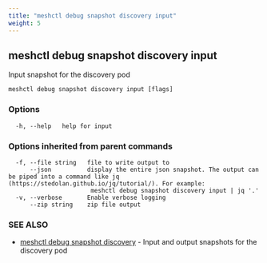 ```yaml
---
title: "meshctl debug snapshot discovery input"
weight: 5
---
```

## meshctl debug snapshot discovery input

Input snapshot for the discovery pod

```
meshctl debug snapshot discovery input [flags]
```

### Options

```
  -h, --help   help for input
```

### Options inherited from parent commands

```
  -f, --file string   file to write output to
      --json          display the entire json snapshot. The output can be piped into a command like jq (https://stedolan.github.io/jq/tutorial/). For example:
                       meshctl debug snapshot discovery input | jq '.'
  -v, --verbose       Enable verbose logging
      --zip string    zip file output
```

### SEE ALSO

* [meshctl debug snapshot discovery](../meshctl_debug_snapshot_discovery)	 - Input and output snapshots for the discovery pod

